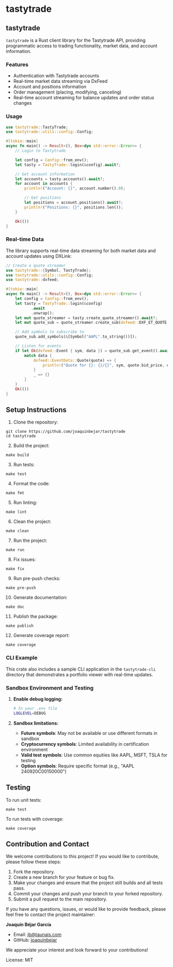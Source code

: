 # tastytrade

## tastytrade

`tastytrade` is a Rust client library for the Tastytrade API, providing programmatic access to
trading functionality, market data, and account information.

### Features

- Authentication with Tastytrade accounts
- Real-time market data streaming via DxFeed
- Account and positions information
- Order management (placing, modifying, canceling)
- Real-time account streaming for balance updates and order status changes

### Usage

```rust
use tastytrade::TastyTrade;
use tastytrade::utils::config::Config;

#[tokio::main]
async fn main() -> Result<(), Box<dyn std::error::Error>> {
    // Login to Tastytrade

    let config = Config::from_env();
    let tasty = TastyTrade::login(&config).await?;

    // Get account information
    let accounts = tasty.accounts().await?;
    for account in accounts {
        println!("Account: {}", account.number().0);

        // Get positions
        let positions = account.positions().await?;
        println!("Positions: {}", positions.len());
    }

    Ok(())
}
```

### Real-time Data

The library supports real-time data streaming for both market data and account updates using DXLink:

```rust
// Create a quote streamer
use tastytrade::{Symbol, TastyTrade};
use tastytrade::utils::config::Config;
use tastytrade::dxfeed;

#[tokio::main]
async fn main() -> Result<(), Box<dyn std::error::Error>> {
    let config = Config::from_env();
    let tasty = TastyTrade::login(&config)
           .await
           .unwrap();
    let mut quote_streamer = tasty.create_quote_streamer().await?;
    let mut quote_sub = quote_streamer.create_sub(dxfeed::DXF_ET_QUOTE | dxfeed::DXF_ET_GREEKS);

    // Add symbols to subscribe to
    quote_sub.add_symbols(&[Symbol("AAPL".to_string())]);

    // Listen for events
    if let Ok(dxfeed::Event { sym, data }) = quote_sub.get_event().await {
        match data {
            dxfeed::EventData::Quote(quote) => {
                println!("Quote for {}: {}/{}", sym, quote.bid_price, quote.ask_price);
            }
            _ => {}
        }
    }
    Ok(())
}
```

 ## Setup Instructions

 1. Clone the repository:
 ```shell
 git clone https://github.com/joaquinbejar/tastytrade
 cd tastytrade
 ```

 2. Build the project:
 ```shell
 make build
 ```

 3. Run tests:
 ```shell
 make test
 ```

 4. Format the code:
 ```shell
 make fmt
 ```

 5. Run linting:
 ```shell
 make lint
 ```

 6. Clean the project:
 ```shell
 make clean
 ```

 7. Run the project:
 ```shell
 make run
 ```

 8. Fix issues:
 ```shell
 make fix
 ```

 9. Run pre-push checks:
 ```shell
 make pre-push
 ```

 10. Generate documentation:
 ```shell
 make doc
 ```

 11. Publish the package:
 ```shell
 make publish
 ```

 12. Generate coverage report:
 ```shell
 make coverage
 ```


### CLI Example

This crate also includes a sample CLI application in the `tastytrade-cli` directory
that demonstrates a portfolio viewer with real-time updates.

### Sandbox Environment and Testing

1. **Enable debug logging:**
   ```bash
   # In your .env file
   LOGLEVEL=DEBUG
   ```

2. **Sandbox limitations:**
   - **Future symbols**: May not be available or use different formats in sandbox
   - **Cryptocurrency symbols**: Limited availability in certification environment
   - **Valid test symbols**: Use common equities like AAPL, MSFT, TSLA for testing
   - **Option symbols**: Require specific format (e.g., "AAPL  240920C00150000")

 ## Testing

 To run unit tests:
 ```shell
 make test
 ```

 To run tests with coverage:
 ```shell
 make coverage
 ```

 ## Contribution and Contact

 We welcome contributions to this project! If you would like to contribute, please follow these steps:

 1. Fork the repository.
 2. Create a new branch for your feature or bug fix.
 3. Make your changes and ensure that the project still builds and all tests pass.
 4. Commit your changes and push your branch to your forked repository.
 5. Submit a pull request to the main repository.

 If you have any questions, issues, or would like to provide feedback, please feel free to contact the project maintainer:

 **Joaquín Béjar García**
 - Email: jb@taunais.com
 - GitHub: [joaquinbejar](https://github.com/joaquinbejar)

 We appreciate your interest and look forward to your contributions!


License: MIT
